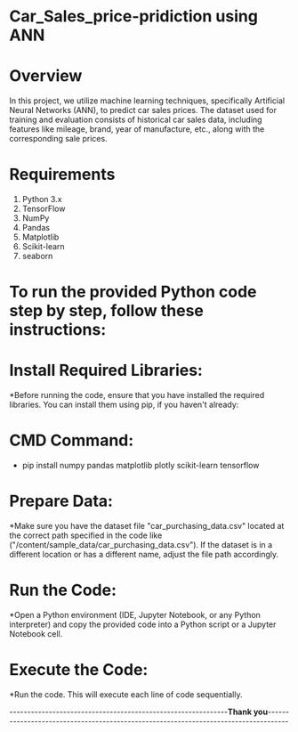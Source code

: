# Car_Sales_price-pridiction using ANN
# Overview
In this project, we utilize machine learning techniques, specifically Artificial Neural Networks (ANN), to predict car sales prices. The dataset used for training and evaluation consists of historical car sales data, including features like mileage, brand, year of manufacture, etc., along with the corresponding sale prices.
# Requirements
1. Python 3.x
2. TensorFlow
3. NumPy
4. Pandas
5. Matplotlib
6. Scikit-learn
7. seaborn
# To run the provided Python code step by step, follow these instructions:
# Install Required Libraries:
*Before running the code, ensure that you have installed the required libraries. You can install them using pip, if you haven't already:
# CMD Command:
* pip install numpy pandas matplotlib plotly scikit-learn tensorflow
# Prepare Data:
*Make sure you have the dataset file "car_purchasing_data.csv" located at the correct path specified in the code  like ("/content/sample_data/car_purchasing_data.csv"). If the dataset is in a different location or has a different name, adjust the file path accordingly.

# Run the Code:
*Open a Python environment (IDE, Jupyter Notebook, or any Python interpreter) and copy the provided code into a Python script or a Jupyter Notebook cell.

# Execute the Code: 
*Run the code. This will execute each line of code sequentially.

-------------------------------------------------------------**Thank you**------------------------------------------------------------------------------------
